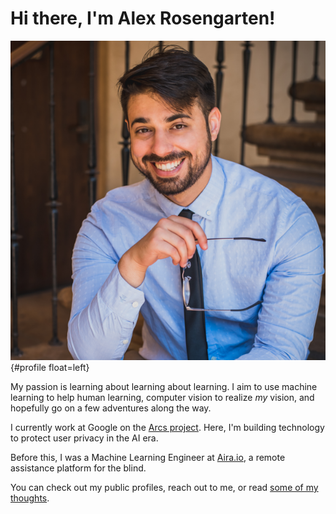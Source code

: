 # Hi there, I'm Alex Rosengarten!

![](/assets/website-profile-square.png "A picture of me!"){#profile float=left}

My passion is learning about learning about learning. I aim to use machine learning to help human learning,
computer vision to realize *my* vision, and hopefully go on a few adventures along the way.


I currently work at Google on the [Arcs project](https://github.com/PolymerLabs/arcs). 
Here, I'm building technology to protect user privacy in the AI era.

Before this, I was a Machine Learning Engineer at [Aira.io](https://aira.io), a remote assistance platform for the blind. 

You can check out my public profiles, reach out to me, or read [some of my thoughts](/blog).

